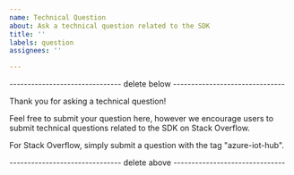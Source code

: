 ```yaml
---
name: Technical Question
about: Ask a technical question related to the SDK
title: ''
labels: question
assignees: ''

---
```


------------------------------- delete below -------------------------------

Thank you for asking a technical question! 

Feel free to submit your question here, however we encourage users to submit technical questions related to the SDK on Stack Overflow. 

For Stack Overflow, simply submit a question with the tag "azure-iot-hub". 

------------------------------- delete above -------------------------------
